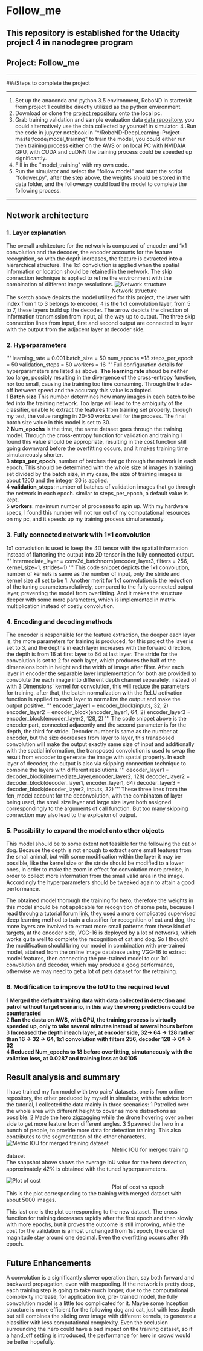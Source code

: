 # Follow_me
This repository is established for the Udacity project 4 in nanodegree program
---
## Project: Follow_me

---


###Steps to complete the project

---

1. Set up the anaconda and python 3.5 environment, RoboND in starterkit from project 1 could be directly utilized as the python environment.
2. Download or clone the [project repository](https://github.com/udacity/RoboND-DeepLearning-Project.git) onto the local pc.  
3. Grab training validation and sample evaluation data [data repository](https://s3-us-west-1.amazonaws.com/udacity-robotics/Deep+Learning+Data/Lab), you could alternatively use the data collected by yourself in simulator.
4 .Run the code in jupyter notebook in "*/RoboND-DeepLearning-Project-master/code/model_training" to train the model, you could either run then training process either on the AWS or on local PC with NVIDAIA GPU, with CUDA and cuDNN the training process could be speeded up significantly.
5. Fill in the "model_training" with my own code. 
6. Run the simulator and select the "follow model" and start the script "follower.py", after the step above, the weights should be stored in the data folder, and the follower.py could load the model to complete the following process.

---

## Network architecture 
### 1. Layer explanation
The overall architecture for the network is composed of encoder and 1x1 convolution and the decoder, the encoder accounts for the feature recognition, so with the depth increases, the feature is extracted into a hierarchical  structure. The 1x1 convolution is applied when the spatial  information or location should be retained in the network. The skip connection technique is applied to refine the environment with the combination of different image resolutions.
![Network structure](network_structure.jpg)
<br />&emsp; &emsp;  &emsp;  &emsp; &emsp; &emsp;  &emsp;  &emsp; &emsp; &emsp;  &emsp;  &emsp;&emsp; &emsp;  &emsp;  &emsp;Network structure<br />
The sketch above depicts the model utilized for this project, the layer with index from 1 to 3 belongs to encoder, 4 is the 1x1 convolution layer, from 5 to 7, these layers build up the decoder. The arrow depicts the direction of information transmission from input, all the way up to output. The three skip connection lines from input, first and second output are connected to layer with the output from the adjacent layer at decoder side.
### 2. Hyperparameters
'''
learning_rate = 0.001
batch_size = 50
num_epochs =18
steps_per_epoch = 50
validation_steps = 50
workers = 16
'''
Full configuration details for hyperparameters are listed as above. 
<b>The learning rate</b> shoud be neither too large, possibly resulting in the divergence of the cross-entropy function, nor too small, causing the training too time consuming. Through the trade-off between speed and the accuracy this value is adopted.<br />
1 <b>Batch size</b> This number determines how many images in each batch to be fed into the training network. Too large will lead to the ambiguity of the classifier, unable to extract the features from training set properly, through my test, the value ranging in 20-50 works well  for the process. The final batch size value in this model is set to 30. <br />
2 <b>Num_epochs</b> is the time, the same dataset goes through the training model. Through the cross-entropy function for validation and training I found this value should be appropriate, resulting in the cost function still going downward before the overfitting occurs, and it makes training time simutaneously shorter. <br /> 
3 <b>steps_per_epoch</b>, number of batches that go through the network in each epoch. This should be determined with the whole size of images in training set divided by the batch size, in my case, the size of training images is about 1200 and the integer 30 is applied. <br />
4 <b>validation_steps</b>: number of batches of validation images that go through the network in each epoch. similar to steps_per_epoch, a default value is kept. <br />
5 <b>workers</b>: maximum number of processes to spin up. With my hardware specs, I found this number will not run out of my computational resources on my pc, and it speeds up my training process simultaneously. <br />
### 3. Fully connected network with 1*1 convolution 
1x1 convolution is used to keep the 4D tensor with the spatial information instead of flattening the output into 2D tensor in the fully connected output.
'''
    intermediate_layer = conv2d_batchnorm(encoder_layer3, filters = 256, kernel_size=1, strides=1)
'''
This code snippet depicts the 1x1 convolution, number of kernels is same as the number of input, only the stride and kernel size all set to be 1.
Another merit for 1x1 convolution is the reduction of the tuning parameters relatively, compared to the fully connected output layer, preventing the model from overfitting. And it makes the structure deeper with some more parameters, which is implemented in matrix multiplication instead of costly convolution. 

### 4. Encoding and decoding methods
The encoder is responsible for the feature extraction, the deeper each layer is, the more parameters for training is produced, for this project the layer is set to 3, and the depths in each layer increases with the forward direction, the depth is from 16 at first layer to 64 at last layer. The stride for the convolution is set to 2 for each layer, which produces the half of the dimensions both in height and the width of image after filter. After each layer in encoder the separable layer Implementation for both are provided to convolute the each image into different depth channel separately, instead of with 3 Dimensions' kernel for convolution, this will reduce the parameters for training, after that, the batch normalization with the ReLU activation function is applied to each layer to normalize the output and make the output positive.
'''
    encoder_layer1 = encoder_block(inputs, 32, 2)   
    encoder_layer2 = encoder_block(encoder_layer1, 64, 2)
    encoder_layer3 = encoder_block(encoder_layer2, 128, 2)
'''
 The code snippet above is the encoder part, connected adjacently and the second parameter is for the depth, the third for stride.
Decoder number is same as the number at encoder, but the size decreases from layer to layer, this transposed convolution will make the output exactly same size of input and additionally with the spatial information, the transposed convolution is used to swap the result from encoder to generate the image with spatial property. In each layer of decoder, the output is also via skipping connection technique to combine the layers with different resolutions.
'''
    decoder_layer1 = decoder_block(intermediate_layer,encoder_layer2, 128)
    decoder_layer2 = decoder_block(decoder_layer1, encoder_layer1, 64)
    decoder_layer3 = decoder_block(decoder_layer2, inputs, 32)
'''
These three lines from the fcn_model account for the deconvolution,  with the combinaton of layer being used,  the small size layer and large size layer both assigned correspondingly to the arguments of call function. But too many skipping connection may also lead to the explosion of output.
### 5. Possibility to expand the model onto other objects
This model should be to some extent not feasible for the following the cat or dog. Because the depth is not enough to extract some small features from the small animal, but with some modification within the layer it may be possible, like the kernel size or the stride should be modified to a lower ones, in order to make the zoom in effect for convolution more precise,  in order to collect more information from the small valid area in the image. Accordingly the hyperparameters should be tweaked again to attain a good performance.

The obtained model thorough the training for hero, therefore the weights in this model should be not applicable for recognition of some pets, 
because I read throuhg a tutorial forum [link](http://forums.fast.ai/t/my-note-on-lesson-1-image-recognition-cats-dogs-a-cognitive-use-case-by-implementing-a-supervised-learning-for-image-classification/6284), they used a more complicated supervised deep learning method to train a classifier for recognition of cat and dog, the more layers are involved to extract more small patterns from these kind of targets, at the encoder side, VGG-16 is deployed by a lot of networks, which works quite well to complete the recognition of cat and dog. So I thought the modification should bring our model in combination with pre-trained model, attained from the online image database using VGG-16 to extract model features,  then connecting the pre-trained model to our 1x1 convolution and decoder, which may produce a goog performance, otherwise we may need to get a lot of pets dataset for the retraining.
### 6. Modification to improve the IoU to the required level
1 <b>Merged the default training data with data collected in detection and patrol without target scenario, in this way the wrong predictions could be counteracted</b> <br /> 
2 <b>Ran the dasta on AWS, with GPU, the training process is virtually speeded up, only to take several minutes instead of several hours before</b> <br /> 
3 <b>Increased the depth ineach layer, at encoder side, 32-> 64 -> 128 rather than 16 -> 32 -> 64, 1x1 convolution with filters 256, decoder 128 -> 64 -> 32 </b> <br /> 
4 <b>Reduced Num_epochs to  18 before overfitting, simutaneously with the valiation loss, at 0.0287 and training loss at 0.0105</b> <br /> 
## Result analysis and summary 
I have trained my fcn model with two pairs' datasets, one is from online repository, the other produced by myself in simulator, with the advice from the tutorial, I collected the data mainly in three scenarios:
1 Patrolled over the whole area with different height to cover as more distractions as possible.
2 Made the hero zigzagging while the drone hovering over on her side to get more feature from different angles.
3 Spawned the hero in a bunch of people, to provide more data for detection training. This also contributes to the segmentation of the other characters.
![Metric IOU for merged training dataset](average_IoU_metric.png)
<br />&emsp; &emsp;  &emsp;  &emsp; &emsp; &emsp;  &emsp;  &emsp; &emsp; &emsp;  &emsp;  &emsp;&emsp; &emsp;  &emsp;  &emsp;Metric IOU for merged training dataset<br />
The snapshot above shows the average IoU value for the hero detection, approximately 42% is obtained with the tuned hyperparameters.

![Plot of cost](plot_cost.png)
<br />&emsp; &emsp;  &emsp;  &emsp; &emsp; &emsp;  &emsp;  &emsp; &emsp; &emsp;  &emsp;  &emsp;&emsp; &emsp;  &emsp;  &emsp;Plot of cost vs epoch<br />
This is the plot corresponding to the training with merged dataset with about 5000 images.

This last one is the plot corresponding to the new dataset. The cross function for training decreases rapidly after the first epoch and then slowly with more epochs, but it proves the outcome is still improving, while the cost for the validation is almost unchanged from 1st epoch, the order of magnitude stay around one decimal. Even the overfitting occurs after 9th epoch.
## Future Enhancements	
A convolution is a significantly slower operation than, say both forward and backward propagation, even with maxpooling. If the network is pretty deep, each training step is going to take much longer, due to the computational complexity increase, for application like, pre- trained model, the fully convolution model is a little too complicated for it.
Maybe some Inception structure is more efficient for the following dog and cat, just with less depth but still combines the sliding over image with different kernels, to generate a classifier with less computational complexity.
Even the occlusion surrounding the hero could have a bad impact on the training dataset, so if a hand_off setting is introduced, the performance for hero in crowd would be better hopefully.
